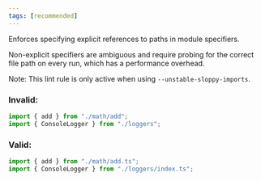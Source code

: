 ```yaml
---
tags: [recommended]
---
```


Enforces specifying explicit references to paths in module specifiers.

Non-explicit specifiers are ambiguous and require probing for the correct file
path on every run, which has a performance overhead.

Note: This lint rule is only active when using `--unstable-sloppy-imports`.

### Invalid:

```typescript
import { add } from "./math/add";
import { ConsoleLogger } from "./loggers";
```

### Valid:

```typescript
import { add } from "./math/add.ts";
import { ConsoleLogger } from "./loggers/index.ts";
```
